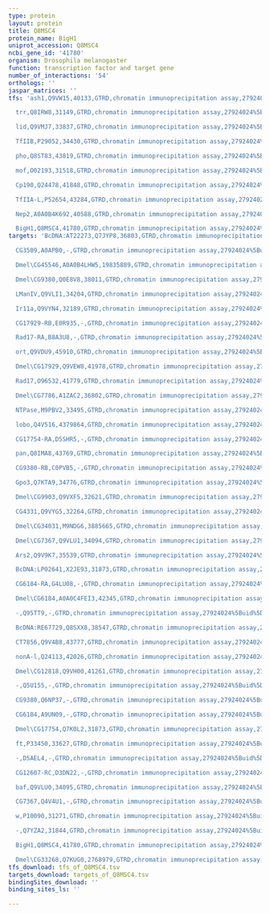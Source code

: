 ```yaml
---
type: protein
layout: protein
title: Q8MSC4
protein_name: BigH1
uniprot_accession: Q8MSC4
ncbi_gene_id: '41780'
organism: Drosophila melanogaster
function: transcription factor and target gene
number_of_interactions: '54'
orthologs: ''
jaspar_matrices: ''
tfs: 'ash1,Q9VW15,40133,GTRD,chromatin immunoprecipitation assay,27924024%5Buid%5D,No

  trr,Q8IRW8,31149,GTRD,chromatin immunoprecipitation assay,27924024%5Buid%5D,No

  lid,Q9VMJ7,33837,GTRD,chromatin immunoprecipitation assay,27924024%5Buid%5D,No

  TfIIB,P29052,34430,GTRD,chromatin immunoprecipitation assay,27924024%5Buid%5D,No

  pho,Q8ST83,43819,GTRD,chromatin immunoprecipitation assay,27924024%5Buid%5D,No

  mof,O02193,31518,GTRD,chromatin immunoprecipitation assay,27924024%5Buid%5D,No

  Cp190,Q24478,41848,GTRD,chromatin immunoprecipitation assay,27924024%5Buid%5D,No

  TfIIA-L,P52654,43284,GTRD,chromatin immunoprecipitation assay,27924024%5Buid%5D,No

  Nep2,A0A0B4K692,40588,GTRD,chromatin immunoprecipitation assay,27924024%5Buid%5D,No

  BigH1,Q8MSC4,41780,GTRD,chromatin immunoprecipitation assay,27924024%5Buid%5D,No'
targets: 'BcDNA:AT22273,Q7JYP8,36803,GTRD,chromatin immunoprecipitation assay,27924024%5Buid%5D,No

  CG3509,A0APB0,-,GTRD,chromatin immunoprecipitation assay,27924024%5Buid%5D,No

  Dmel\CG45546,A0A0B4LHW5,19835889,GTRD,chromatin immunoprecipitation assay,27924024%5Buid%5D,No

  Dmel\CG9380,Q0E8V8,38011,GTRD,chromatin immunoprecipitation assay,27924024%5Buid%5D,No

  LManIV,Q9VLI1,34204,GTRD,chromatin immunoprecipitation assay,27924024%5Buid%5D,No

  Ir11a,Q9VYN4,32189,GTRD,chromatin immunoprecipitation assay,27924024%5Buid%5D,No

  CG17929-RB,E0R935,-,GTRD,chromatin immunoprecipitation assay,27924024%5Buid%5D,No

  Rad17-RA,B8A3U8,-,GTRD,chromatin immunoprecipitation assay,27924024%5Buid%5D,No

  ort,Q9VDU9,45910,GTRD,chromatin immunoprecipitation assay,27924024%5Buid%5D,No

  Dmel\CG17929,Q9VEW8,41978,GTRD,chromatin immunoprecipitation assay,27924024%5Buid%5D,No

  Rad17,O96532,41779,GTRD,chromatin immunoprecipitation assay,27924024%5Buid%5D,No

  Dmel\CG7786,A1ZAC2,36802,GTRD,chromatin immunoprecipitation assay,27924024%5Buid%5D,No

  NTPase,M9PBV2,33495,GTRD,chromatin immunoprecipitation assay,27924024%5Buid%5D,No

  lobo,Q4V516,4379864,GTRD,chromatin immunoprecipitation assay,27924024%5Buid%5D,No

  CG17754-RA,D5SHR5,-,GTRD,chromatin immunoprecipitation assay,27924024%5Buid%5D,No

  pan,Q8IMA8,43769,GTRD,chromatin immunoprecipitation assay,27924024%5Buid%5D,No

  CG9380-RB,C0PVB5,-,GTRD,chromatin immunoprecipitation assay,27924024%5Buid%5D,No

  Gpo3,Q7KTA9,34776,GTRD,chromatin immunoprecipitation assay,27924024%5Buid%5D,No

  Dmel\CG9903,Q9VXF5,32621,GTRD,chromatin immunoprecipitation assay,27924024%5Buid%5D,No

  CG4331,Q9VYG5,32264,GTRD,chromatin immunoprecipitation assay,27924024%5Buid%5D,No

  Dmel\CG34031,M9NDG6,3885665,GTRD,chromatin immunoprecipitation assay,27924024%5Buid%5D,No

  Dmel\CG7367,Q9VLU1,34094,GTRD,chromatin immunoprecipitation assay,27924024%5Buid%5D,No

  Ars2,Q9V9K7,35539,GTRD,chromatin immunoprecipitation assay,27924024%5Buid%5D,No

  BcDNA:LP02641,X2JE93,31873,GTRD,chromatin immunoprecipitation assay,27924024%5Buid%5D,No

  CG6184-RA,G4LU08,-,GTRD,chromatin immunoprecipitation assay,27924024%5Buid%5D,No

  Dmel\CG6184,A0A0C4FEI3,42345,GTRD,chromatin immunoprecipitation assay,27924024%5Buid%5D,No

  -,Q95TT9,-,GTRD,chromatin immunoprecipitation assay,27924024%5Buid%5D,No

  BcDNA:RE67729,Q8SXX8,38547,GTRD,chromatin immunoprecipitation assay,27924024%5Buid%5D,No

  CT7856,Q9V4B8,43777,GTRD,chromatin immunoprecipitation assay,27924024%5Buid%5D,No

  nonA-l,Q24113,42026,GTRD,chromatin immunoprecipitation assay,27924024%5Buid%5D,No

  Dmel\CG12818,Q9VH00,41261,GTRD,chromatin immunoprecipitation assay,27924024%5Buid%5D,No

  -,Q5U155,-,GTRD,chromatin immunoprecipitation assay,27924024%5Buid%5D,No

  CG9380,Q6NP37,-,GTRD,chromatin immunoprecipitation assay,27924024%5Buid%5D,No

  CG6184,A9UN09,-,GTRD,chromatin immunoprecipitation assay,27924024%5Buid%5D,No

  Dmel\CG17754,Q7K0L2,31873,GTRD,chromatin immunoprecipitation assay,27924024%5Buid%5D,No

  ft,P33450,33627,GTRD,chromatin immunoprecipitation assay,27924024%5Buid%5D,No

  -,D5AEL4,-,GTRD,chromatin immunoprecipitation assay,27924024%5Buid%5D,No

  CG12607-RC,D3DN22,-,GTRD,chromatin immunoprecipitation assay,27924024%5Buid%5D,No

  baf,Q9VLU0,34095,GTRD,chromatin immunoprecipitation assay,27924024%5Buid%5D,No

  CG7367,Q4V4U1,-,GTRD,chromatin immunoprecipitation assay,27924024%5Buid%5D,No

  w,P10090,31271,GTRD,chromatin immunoprecipitation assay,27924024%5Buid%5D,No

  -,Q7YZA2,31844,GTRD,chromatin immunoprecipitation assay,27924024%5Buid%5D,No

  BigH1,Q8MSC4,41780,GTRD,chromatin immunoprecipitation assay,27924024%5Buid%5D,No

  Dmel\CG33268,Q7KUG0,2768979,GTRD,chromatin immunoprecipitation assay,27924024%5Buid%5D,No'
tfs_download: tfs_of_Q8MSC4.tsv
targets_download: targets_of_Q8MSC4.tsv
bindingSites_download: ''
binding_sites_ls: ''

---
```

